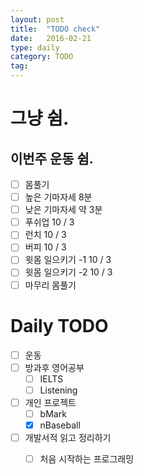 ```yaml
---
layout: post
title:  "TODO check"
date:   2016-02-21
type: daily
category: TODO
tag:
---
```


# 그냥 쉼.

## 이번주 운동 쉼.

- [ ] 몸풀기
- [ ] 높은 기마자세 8분
- [ ] 낮은 기마자세 약 3분
- [ ] 푸쉬업 10 / 3
- [ ] 런치 10 / 3
- [ ] 버피 10 / 3
- [ ] 윗몸 일으키기 -1 10 / 3
- [ ] 윗몸 일으키기 -2 10 / 3
- [ ] 마무리 몸풀기

# Daily TODO

- [ ] 운동
- [ ] 방과후 영어공부
	- [ ] IELTS
	- [ ] Listening
- [ ] 개인 프로젝트
	- [ ] bMark
	- [x] nBaseball
- [ ] 개발서적 읽고 정리하기
	- [ ] 처음 시작하는 프로그래밍



